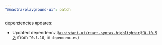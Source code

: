 ```yaml
---
"@mastra/playground-ui": patch
---
```

dependencies updates:
  - Updated dependency [`@assistant-ui/react-syntax-highlighter@^0.10.5` ↗︎](https://www.npmjs.com/package/@assistant-ui/react-syntax-highlighter/v/0.10.5) (from `^0.7.10`, in `dependencies`)
